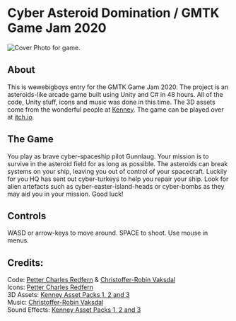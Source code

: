 # Cyber Asteroid Domination / GMTK Game Jam 2020
![Cover Photo for game.](https://i.imgur.com/MzYiRzd.png)

## About
This is wewebigboys entry for the GMTK Game Jam 2020. The project is an asteroids-like arcade game built using Unity and C# in 48 hours. 
All of the code, Unity stuff, icons and music was done in this time. The 3D assets come from the wonderful people at [Kenney](https://www.kenney.nl/). 
The game can be played over at [itch.io](wewebigboys.itch.io/cyber-asteroid).


## The Game

You play as brave cyber-spaceship pilot Gunnlaug. Your mission is to survive in the asteroid field for as long as possible. The asteroids can break systems on your ship, leaving you out of control of your spacecraft. Luckily for you HQ has sent out cyber-turkeys to help you repair your ship. Look for alien artefacts such as cyber-easter-island-heads or cyber-bombs as they may aid you in your mission.
Good luck!


## Controls

WASD or arrow-keys to move around.
SPACE to shoot.
Use mouse in menus.


## Credits:

Code: [Petter Charles Redfern](https:github.com/Chaaarles) & [Christoffer-Robin Vaksdal](https://github.com/ChrisVaksdal)  
Icons: [Petter Charles Redfern](https://github.com/Chaaarles)  
3D Assets: [Kenney Asset Packs 1, 2 and 3](https://www.kenney.nl/)  
Music: [Christoffer-Robin Vaksdal](https://soundcloud.com/drmrvaksdal)  
Sound Effects: [Kenney Asset Packs 1, 2 and 3](https://www.kenney.nl/) 
